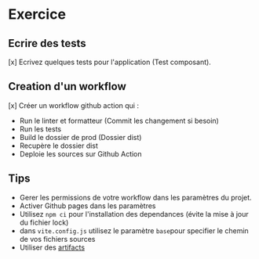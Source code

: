 # Exercice

## Ecrire des tests

[x] Ecrivez quelques tests pour l'application (Test composant).

## Creation d'un workflow

[x] Créer un workflow github action qui :

- Run le linter et formatteur (Commit les changement si besoin)
- Run les tests
- Build le dossier de prod (Dossier dist)
- Recupère le dossier dist
- Deploie les sources sur Github Action

## Tips

- Gerer les permissions de votre workflow dans les paramètres du projet.
- Activer Github pages dans les paramètres
- Utilisez `npm ci` pour l'installation des dependances (évite la mise à jour du fichier lock)
- dans `vite.config.js` utilisez le paramètre `base`pour specifier le chemin de vos fichiers sources
- Utiliser des [artifacts](https://docs.github.com/en/actions/using-workflows/storing-workflow-data-as-artifacts)
